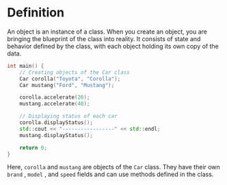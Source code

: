 # Definition
An object is an instance of a class. When you create an object, you are bringing the blueprint of the class into reality. It consists of state and behavior defined by the class, with each object holding its own copy of the data.

```cpp
int main() {
    // Creating objects of the Car class
    Car corolla("Toyota", "Corolla");
    Car mustang("Ford", "Mustang");

    corolla.accelerate(20);
    mustang.accelerate(40);

    // Displaying status of each car
    corolla.displayStatus();
    std::cout << "-----------------" << std::endl;
    mustang.displayStatus();

    return 0;
}
```

Here, ```corolla``` and ```mustang``` are objects of the ```Car``` class. They have their own ```brand``` , ```model``` , and ```speed``` fields and can use methods defined in the class.
